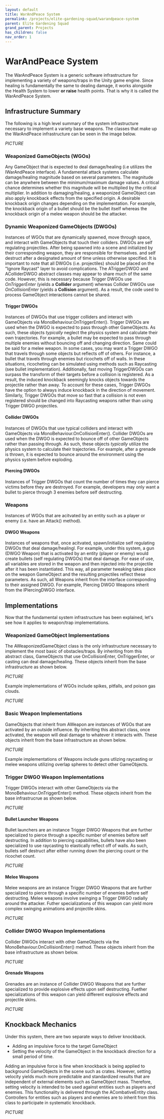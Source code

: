 ```yaml
---
layout: default
title: WarAndPeace System
permalink: /projects/elite-gardening-squad/warandpeace-system
parent: Elite Gardening Squad
grand_parent: Projects
has_children: false
nav_order: 1
---
```


# WarAndPeace System
The WarAndPeace System is a generic software infrastructure for implementing a variety of weapons/traps in the Unity game engine.
Since healing is fundamentally the same to dealing damage, it works alongside the Health System to lower **or raise** health points.
That is why it is called the WarAndPeace System. 

## Infrastructure Summary
The following is a high level summary of the system infrastructure necessary to implement a variety base weapons.
The classes that make up the WarAndPeace infrastructure can be seen in the image below.

*PICTURE*

### Weaponized GameObjects (WGOs)
Any GameObject that is expected to deal damage/healing (i.e utilizes the IWarAndPeace interface).
A fundamental attack systems calculate damage/healing magnitude based on several parameters.
The magnitude can be anywhere between the minimum/maximum damage values.
A critical chance determines whether this magnitude will be multiplied by the critical multiplier.
In addition to damaging/healing, a weaponized GameObject can also apply knockback effects from the specified origin.
A desirable knockback origin changes depending on the implementation.
For example, the knockback origin of a bullet should be the bullet itself whereas the knockback origin of a melee weapon should be the attacker.

### Dynamic Weaponized GameObjects (DWGOs)
Instances of WGOs that are dynamically spawned, move through space, and interact with GameObjects that touch their colliders.
DWGOs are self regulating projectiles. 
After being spawned into a scene and initialized by their corresponding weapon, they are responsible for themselves.
and self destruct after a designated amount of time unless otherwise specified. 
It is important to note that all DWGOs (i.e. projectiles) should be placed on the "Ignore Raycast" layer to avoid complications.
The ATriggerDWGO and AColliderDWGO abstract classes may appear to share much of the same code.
However, this is necessary because Trigger DWGOs use *OnTriggerEnter* (yields a **Collider** argument) whereas
Collider DWGOs use *OnCollisionEnter* (yields a **Collision** argument).
As a result, the code used to process GameObject interactions cannot be shared.

#### Trigger DWGOs
Instances of DWGOs that use trigger colliders and interact with GameObjects via MonoBehaviour.OnTriggerEnter().
Trigger DWGOs are used when the DWGO is expected to pass through other GameObjects.
As such, these objects *typically* neglect the physics system and calculate their own trajectories.
For example, a bullet may be expected to pass through multiple enemies without bouncing off and changing direction.
Same could be said for a melee weapon.
In some cases, you may want a Trigger DWGO that travels through some objects but reflects off of others.
For instance, a bullet that travels through enemies but ricochets off of walls.
In these situations, ricocheting can be simulated using methods such as Raycasting (see bullet implementation).
Additionally, fast moving TriggerDWGOs can surpass the transform of their targets before a collision is registered.
As a result, the induced knockback seemingly knocks objects towards the projectile rather than away.
To account for these cases, Trigger DWGOs have the option to always induce knockback in the direction of movement.
Similarly, Trigger DWGOs that move so fast that a collision is not even registered should be changed into
Raycasting weapons rather than using Trigger DWGO projectiles.

#### Collider DWGOs
Instances of DWGOs that use typical colliders and interact with GameObjects via MonoBehaviour.OnCollisionEnter().
Collider DWGOs are used when the DWGO is expected to bounce off of other GameObjects rather than passing through.
As such, these objects *typically* utilize the physics system to calculate their trajectories.
For example, after a grenade is thrown, it is expected to bounce around the environment using the physics system before exploding.

#### Piercing DWGOs
Instances of Trigger DWGOs that count the number of times they can pierce victims before they are destroyed. 
For example, developers may only want a bullet to pierce through 3 enemies before self destructing.

### Weapons
Instances of WGOs that are acitvated by an entity such as a player or enemy (i.e. have an Attack() method).

#### DWGO Weapons
Instances of weapons that, once acitvated, spawn/initialize self regulating DWGOs that deal damage/healingl.
For example, under this system, a gun (DWGO Weapon) that is activated by an entity (player or enemy) would create bullets (self regulating DWGOs) that deal damage.
For ease of use, all variables are stored in the weapon and then injected into the projectile after it has been instantiated.
This way, all parameter tweaking takes place on the weapon GameObject and the resulting projectiles reflect these parameters.
As such, all Weapons inherit from the interface corresponding to their assigned DWGO.
For example, Piercing DWGO Weapons inherit from the IPiercingDWGO interface.

## Implementations
Now that the fundamental system infrastructure has been explained, let's see how it applies to weapon/trap implementations.

### Weaponized GameObject Implementations
The AWeaponizedGameObject class is the only infrastructure necessary to implement the most basic of obstacles/traps.
By inheriting from this abstract class, GameObjects that use OnCollisionEnter, OnTriggerEnter, or casting can deal damage/healing.
These objects inherit from the base infrastructure as shown below.

*PICTURE*

Example implementations of WGOs include spikes, pitfalls, and poison gas clouds. 

*PICTURE*

### Basic Weapon Implementations
GameObjects that inherit from AWeapon are instances of WGOs that are activated by an outside influence.
By inheriting this abstract class, once activated, the weapon will deal damage to whatever it interacts with. 
These objects inherit from the base infrastructure as shown below.

*PICTURE*

Example implementations of Weapons include guns utlizing raycasting or melee weapons utilizing overlap spheres to detect other GameObjects.

### Trigger DWGO Weapon Implementations
Trigger DWGOs interact with other GameObjects via the MonoBehaviour.OnTriggerEnter() method.
These objects inherit from the base infrastrucrue as shown below.

*PICTURE*

#### Bullet Launcher Weapons
Bullet launchers are an instance Trigger DWGO Weapons that are further specialized to pierce through a specific number of enemies before self destructing. 
In addition to piercing capabilities, bullets have also been specialized to use raycasting to elastically reflect off of walls.
As such, bullets self destruct after either running down the piercing count or the ricochet count. 

*PICTURE*

#### Melee Weapons
Melee weapons are an instance Trigger DWGO Weapons that are further specialized to pierce through a specific number of enemies before self destructing.
Melee weapons involve swinging a Trigger DWGO radially around the attacker.
Futher specializations of this weapon can yield more complex swinging animations and projectile skins. 

*PICTURE*

### Collider DWGO Weapon Implementations
Collider DWGOs interact with other GameObjects via the MonoBehaviour.OnCollisionEnter() method.
These objects inherit from the base infrastructure as shown below.

*PICTURE*

#### Grenade Weapons
Grenades are an instance of Collider DWGO Weapons that are further specialized to provide explosive effects upon self destructing.
Fuether specializations of this weapon can yield different explosive effects and projectile skins.

*PICTURE*

## Knockback Mechanics
Under this system, there are two separate ways to deliver knockback.
- Adding an impulsive force to the target GameObject
- Setting the velocity of the GameObject in the knockback direction for a small period of time.

Adding an impulsive force is fine when knockback is being applied to background GameObjects in the scene such as crates.
However, setting velocity yields much more predictable and standardized results that are independent of external elements such as GameObject mass.
Therefore, setting velocity is intended to be used against entities such as players and enemies.
This functionality is delivered through the ACombativeEntity class.
Controllers for entities such as players and enemies are to inherit from this class to participate in systematic knockback.

*PICTURE*